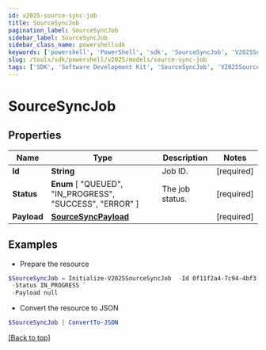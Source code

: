 ```yaml
---
id: v2025-source-sync-job
title: SourceSyncJob
pagination_label: SourceSyncJob
sidebar_label: SourceSyncJob
sidebar_class_name: powershellsdk
keywords: ['powershell', 'PowerShell', 'sdk', 'SourceSyncJob', 'V2025SourceSyncJob'] 
slug: /tools/sdk/powershell/v2025/models/source-sync-job
tags: ['SDK', 'Software Development Kit', 'SourceSyncJob', 'V2025SourceSyncJob']
---
```



# SourceSyncJob

## Properties

Name | Type | Description | Notes
------------ | ------------- | ------------- | -------------
**Id** | **String** | Job ID. | [required]
**Status** |  **Enum** [  "QUEUED",    "IN_PROGRESS",    "SUCCESS",    "ERROR" ] | The job status. | [required]
**Payload** | [**SourceSyncPayload**](source-sync-payload) |  | [required]

## Examples

- Prepare the resource
```powershell
$SourceSyncJob = Initialize-V2025SourceSyncJob  -Id 0f11f2a4-7c94-4bf3-a2bd-742580fe3bde `
 -Status IN_PROGRESS `
 -Payload null
```

- Convert the resource to JSON
```powershell
$SourceSyncJob | ConvertTo-JSON
```


[[Back to top]](#) 

